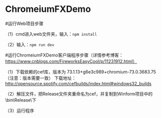 # ChromeiumFXDemo

#运行Web项目步骤

（1）cmd进入web文件夹，输入：`npm install`

（2）输入：`npm run dev`

#运行ChromeiumFXDemo客户端程序步骤（详情参考博客：https://www.cnblogs.com/FireworksEasyCool/p/11231912.html）

（1）下载依赖的cef库，版本为 73.1.13+g6e3c989+chromium-73.0.3683.75 （注意：版本需要一致）
下载地址：http://opensource.spotify.com/cefbuilds/index.html#windows32_builds


（2）解压文件，把Release文件夹重命名为cef，并复制到Winform项目中的\bin\Release\下


（3）运行程序

